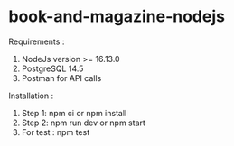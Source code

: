 # book-and-magazine-nodejs


Requirements :

1) NodeJs version >= 16.13.0
2) PostgreSQL 14.5
3) Postman for API calls

Installation :

1) Step 1: npm ci or npm install
2) Step 2: npm run dev or npm start
3) For test : npm test
